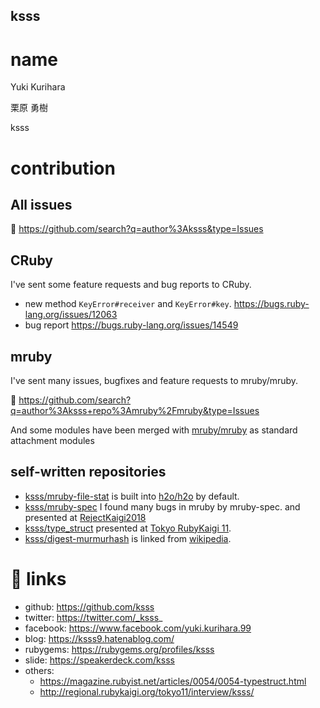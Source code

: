 ksss
----

# name

Yuki Kurihara

栗原 勇樹

ksss

# contribution

## All issues

🔗 https://github.com/search?q=author%3Aksss&type=Issues

## CRuby

I've sent some feature requests and bug reports to CRuby.

- new method `KeyError#receiver` and `KeyError#key`. https://bugs.ruby-lang.org/issues/12063
- bug report https://bugs.ruby-lang.org/issues/14549

## mruby

I've sent many issues, bugfixes and feature requests to mruby/mruby.

🔗 https://github.com/search?q=author%3Aksss+repo%3Amruby%2Fmruby&type=Issues

And some modules have been merged with [mruby/mruby](https://github.com/mruby/mruby) as standard attachment modules

## self-written repositories

- [ksss/mruby-file-stat](https://github.com/ksss/mruby-file-stat) is built into [h2o/h2o](https://github.com/h2o/h2o) by default.
- [ksss/mruby-spec](https://github.com/ksss/mruby-spec) I found many bugs in mruby by mruby-spec. and presented at [RejectKaigi2018](https://speee.connpass.com/event/84915/)
- [ksss/type_struct](https://github.com/ksss/type_struct) presented at [Tokyo RubyKaigi 11](http://regional.rubykaigi.org/tokyo11).
- [ksss/digest-murmurhash](https://github.com/ksss/digest-murmurhash) is linked from [wikipedia](https://en.wikipedia.org/wiki/MurmurHash).

# 🔗 links

- github: https://github.com/ksss
- twitter: https://twitter.com/_ksss_
- facebook: https://www.facebook.com/yuki.kurihara.99
- blog: https://ksss9.hatenablog.com/
- rubygems: https://rubygems.org/profiles/ksss
- slide: https://speakerdeck.com/ksss
- others:
  - https://magazine.rubyist.net/articles/0054/0054-typestruct.html
  - http://regional.rubykaigi.org/tokyo11/interview/ksss/

